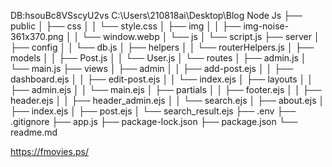 DB:hsouBc8VSscyU2vs
C:\Users\210818ai\Desktop\Blog Node Js
├── public
│   ├── css
│   │   └── style.css
│   ├── img
│   │   ├── img-noise-361x370.png
│   │   └── window.webp
│   └── js
│       └── script.js
├── server
│   ├── config
│   │   └── db.js
│   ├── helpers
│   │   └── routerHelpers.js
│   ├── models
│   │   ├── Post.js
│   │   └── User.js
│   └── routes
│       ├── admin.js
│       └── main.js
├── views
│   ├── admin
│   │   ├── add-post.ejs
│   │   ├── dashboard.ejs
│   │   ├── edit-post.ejs
│   │   └── index.ejs
│   ├── layouts
│   │   ├── admin.ejs
│   │   └── main.ejs
│   ├── partials
│   │   ├── footer.ejs
│   │   ├── header.ejs
│   │   ├── header_admin.ejs
│   │   └── search.ejs
│   ├── about.ejs
│   ├── index.ejs
│   ├── post.ejs
│   └── search_result.ejs
├── .env
├── .gitignore
├── app.js
├── package-lock.json
├── package.json
└── readme.md

https://fmovies.ps/